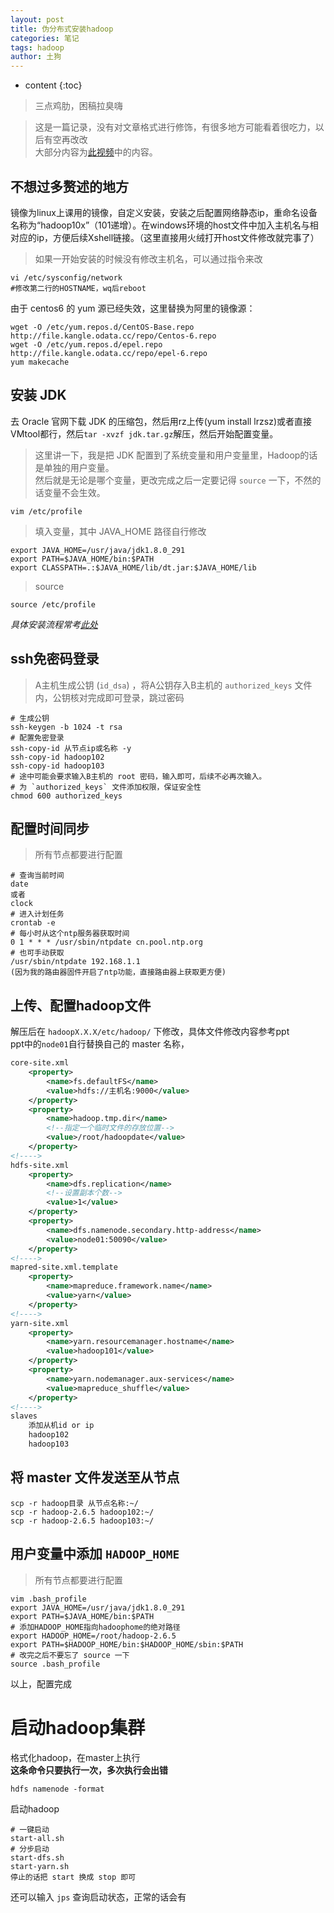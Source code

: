 ```yaml
---
layout: post  
title: 伪分布式安装hadoop
categories: 笔记
tags: hadoop
author: 土狗
---
```



* content
{:toc}


> 三点鸡肋，困稿拉臭嗨






> 这是一篇记录，没有对文章格式进行修饰，有很多地方可能看着很吃力，以后有空再改改  
大部分内容为[此视频](https://www.bilibili.com/video/BV1Kf4y1z7Nw)中的内容。

## 不想过多赘述的地方  

镜像为linux上课用的镜像，自定义安装，安装之后配置网络静态ip，重命名设备名称为“hadoop10x”（101递增）。在windows环境的host文件中加入主机名与相对应的ip，方便后续Xshell链接。（这里直接用火绒打开host文件修改就完事了）

> 如果一开始安装的时候没有修改主机名，可以通过指令来改  

```
vi /etc/sysconfig/network
#修改第二行的HOSTNAME，wq后reboot
```

由于 centos6 的 yum 源已经失效，这里替换为阿里的镜像源：  
```
wget -O /etc/yum.repos.d/CentOS-Base.repo http://file.kangle.odata.cc/repo/Centos-6.repo
wget -O /etc/yum.repos.d/epel.repo http://file.kangle.odata.cc/repo/epel-6.repo
yum makecache
```

## 安装 JDK
去 Oracle 官网下载 JDK 的压缩包，然后用rz上传(yum install lrzsz)或者直接 VMtool都行，然后`tar -xvzf jdk.tar.gz`解压，然后开始配置变量。  
> 这里讲一下，我是把 JDK 配置到了系统变量和用户变量里，Hadoop的话是单独的用户变量。  
然后就是无论是哪个变量，更改完成之后一定要记得 `source` 一下，不然的话变量不会生效。  

```  
vim /etc/profile
```
> 填入变量，其中 JAVA_HOME 路径自行修改
```
export JAVA_HOME=/usr/java/jdk1.8.0_291
export PATH=$JAVA_HOME/bin:$PATH
export CLASSPATH=.:$JAVA_HOME/lib/dt.jar:$JAVA_HOME/lib
```

> source
```
source /etc/profile
```
*具体安装流程常考[此处](https://blog.csdn.net/qq_36089184/article/details/94463584)*


## ssh免密码登录

> A主机生成公钥 (`id_dsa`) ，将A公钥存入B主机的 `authorized_keys` 文件内，公钥核对完成即可登录，跳过密码

```shell
# 生成公钥
ssh-keygen -b 1024 -t rsa
# 配置免密登录
ssh-copy-id 从节点ip或名称 -y
ssh-copy-id hadoop102
ssh-copy-id hadoop103
# 途中可能会要求输入B主机的 root 密码，输入即可，后续不必再次输入。  
# 为 `authorized_keys` 文件添加权限，保证安全性  
chmod 600 authorized_keys
```

## 配置时间同步 
> 所有节点都要进行配置

```
# 查询当前时间
date
或者
clock
# 进入计划任务
crontab -e
# 每小时从这个ntp服务器获取时间
0 1 * * * /usr/sbin/ntpdate cn.pool.ntp.org
# 也可手动获取
/usr/sbin/ntpdate 192.168.1.1
(因为我的路由器固件开启了ntp功能，直接路由器上获取更方便)
```

## 上传、配置hadoop文件
解压后在 `hadoopX.X.X/etc/hadoop/` 下修改，具体文件修改内容参考ppt  
ppt中的`node01`自行替换自己的 master 名称，
```xml
core-site.xml
    <property>
        <name>fs.defaultFS</name>
        <value>hdfs://主机名:9000</value>
    </property>
    <property>
        <name>hadoop.tmp.dir</name>
        <!--指定一个临时文件的存放位置-->
        <value>/root/hadoopdate</value>
    </property>
<!---->
hdfs-site.xml
    <property>
        <name>dfs.replication</name>
        <!--设置副本个数-->
        <value>1</value>
    </property>
    <property>
        <name>dfs.namenode.secondary.http-address</name>
        <value>node01:50090</value>
    </property>
<!---->
mapred-site.xml.template
    <property>
        <name>mapreduce.framework.name</name>
        <value>yarn</value>
    </property>
<!---->
yarn-site.xml
    <property>
        <name>yarn.resourcemanager.hostname</name>
        <value>hadoop101</value>
    </property>
    <property>
        <name>yarn.nodemanager.aux-services</name>
        <value>mapreduce_shuffle</value>
    </property>
<!---->
slaves
    添加从机id or ip
    hadoop102
    hadoop103
```

## 将 master 文件发送至从节点

```
scp -r hadoop目录 从节点名称:~/
scp -r hadoop-2.6.5 hadoop102:~/
scp -r hadoop-2.6.5 hadoop103:~/
```

## 用户变量中添加 `HADOOP_HOME`
> 所有节点都要进行配置

```shell
vim .bash_profile
export JAVA_HOME=/usr/java/jdk1.8.0_291
export PATH=$JAVA_HOME/bin:$PATH
# 添加HADOOP_HOME指向hadoophome的绝对路径
export HADOOP_HOME=/root/hadoop-2.6.5
export PATH=$HADOOP_HOME/bin:$HADOOP_HOME/sbin:$PATH
# 改完之后不要忘了 source 一下
source .bash_profile
```


以上，配置完成


# 启动hadoop集群  
格式化hadoop，在master上执行  
**这条命令只要执行一次，多次执行会出错**
```
hdfs namenode -format
```
启动hadoop  
```
# 一键启动
start-all.sh
# 分步启动
start-dfs.sh
start-yarn.sh
停止的话把 start 换成 stop 即可
```
还可以输入 `jps` 查询启动状态，正常的话会有
